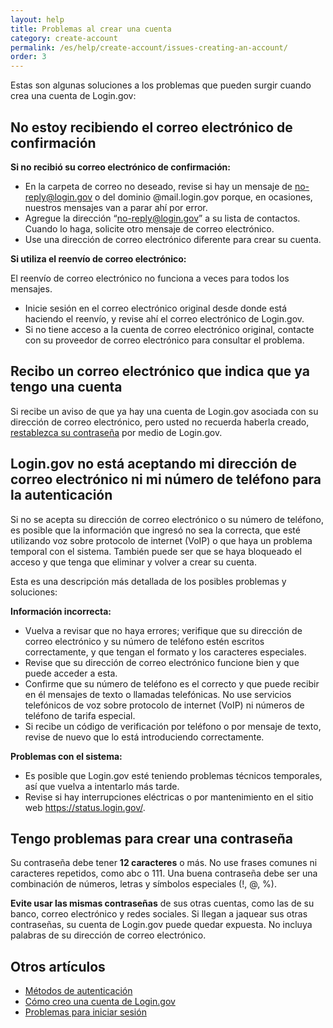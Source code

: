 ```yaml
---
layout: help
title: Problemas al crear una cuenta
category: create-account
permalink: /es/help/create-account/issues-creating-an-account/
order: 3
---
```

Estas son algunas soluciones a los problemas que pueden surgir cuando crea una cuenta de Login.gov:

## No estoy recibiendo el correo electrónico de confirmación

**Si no recibió su correo electrónico de confirmación:**  
- En la carpeta de correo no deseado, revise si hay un mensaje de no-reply@login.gov o del dominio @mail.login.gov porque, en ocasiones, nuestros mensajes van a parar ahí por error.
- Agregue la dirección “no-reply@login.gov” a su lista de contactos. Cuando lo haga, solicite otro mensaje de correo electrónico.
- Use una dirección de correo electrónico diferente para crear su cuenta.

**Si utiliza el reenvío de correo electrónico:**

El reenvío de correo electrónico no funciona a veces para todos los mensajes.  
- Inicie sesión en el correo electrónico original desde donde está haciendo el reenvío, y revise ahí el correo electrónico de Login.gov.
- Si no tiene acceso a la cuenta de correo electrónico original, contacte con su proveedor de correo electrónico para consultar el problema.

## Recibo un correo electrónico que indica que ya tengo una cuenta

Si recibe un aviso de que ya hay una cuenta de Login.gov asociada con su dirección de correo electrónico, pero usted no recuerda haberla creado, [restablezca su contraseña](/help/trouble-signing-in/forgot-your-password/) por medio de Login.gov.

## Login.gov no está aceptando mi dirección de correo electrónico ni mi número de teléfono para la autenticación

Si no se acepta su dirección de correo electrónico o su número de teléfono, es posible que la información que ingresó no sea la correcta, que esté utilizando voz sobre protocolo de internet (VoIP) o que haya un problema temporal con el sistema. También puede ser que se haya bloqueado el acceso y que tenga que eliminar y volver a crear su cuenta.

Esta es una descripción más detallada de los posibles problemas y soluciones:

**Información incorrecta:**  
- Vuelva a revisar que no haya errores; verifique que su dirección de correo electrónico y su número de teléfono estén escritos correctamente, y que tengan el formato y los caracteres especiales.
- Revise que su dirección de correo electrónico funcione bien y que puede acceder a esta.
- Confirme que su número de teléfono es el correcto y que puede recibir en él mensajes de texto o llamadas telefónicas. No use servicios telefónicos de voz sobre protocolo de internet (VoIP) ni números de teléfono de tarifa especial.
- Si recibe un código de verificación por teléfono o por mensaje de texto, revise de nuevo que lo está introduciendo correctamente.

**Problemas con el sistema:**  
- Es posible que Login.gov esté teniendo problemas técnicos temporales, así que vuelva a intentarlo más tarde.
- Revise si hay interrupciones eléctricas o por mantenimiento en el sitio web <https://status.login.gov/>.

## Tengo problemas para crear una contraseña

Su contraseña debe tener **12 caracteres** o más. No use frases comunes ni caracteres repetidos, como abc o 111. Una buena contraseña debe ser una combinación de números, letras y símbolos especiales (!, @, %).

**Evite usar las mismas contraseñas** de sus otras cuentas, como las de su banco, correo electrónico y redes sociales. Si llegan a jaquear sus otras contraseñas, su cuenta de Login.gov puede quedar expuesta. No incluya palabras de su dirección de correo electrónico.

## Otros artículos

* [Métodos de autenticación](#)
* [Cómo creo una cuenta de Login.gov](#)
* [Problemas para iniciar sesión](#)
